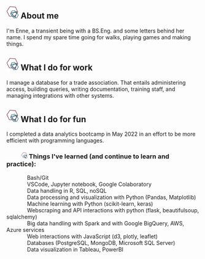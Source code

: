 ## ![icon](./icon/favicon-32x32.png) About me
I'm Enne, a transient being with a BS.Eng. and some letters behind her name. I spend my spare time going for walks, playing games and making things.

## ![icon](./icon/favicon-32x32.png) What I do for work
I manage a database for a trade association. That entails administering access, building queries, writing documentation, training staff, and managing integrations with other systems.


## ![icon](./icon/favicon-32x32.png) What I do for fun
I completed a data analytics bootcamp in May 2022 in an effort to be more efficient with programming languages.
### &nbsp; &nbsp; &nbsp; &nbsp; &nbsp; ![icon](./icon/favicon-16x16.png) Things I've learned (and continue to learn and practice):
 &emsp; &emsp; &emsp; Bash/Git<br />
 &emsp; &emsp; &emsp; VSCode, Jupyter notebook, Google Colaboratory<br />
 &emsp; &emsp; &emsp; Data handling in R, SQL, noSQL<br />
 &emsp; &emsp; &emsp; Data processing and visualization with Python (Pandas, Matplotlib)<br />
 &emsp; &emsp; &emsp; Machine learning with Python (scikit-learn, keras)<br />
 &emsp; &emsp; &emsp; Webscraping and API interactions with python (flask, beautifulsoup, sqlalchemy)<br />
 &emsp; &emsp; &emsp; Big data handling with Spark and with Google BigQuery, AWS, Azure services<br />
 &emsp; &emsp; &emsp; Web interactions with JavaScript (d3, plotly, leaflet) <br />
 &emsp; &emsp; &emsp; Databases (PostgreSQL, MongoDB, Microsoft SQL Server)<br />
 &emsp; &emsp; &emsp; Data visualization in Tableau, PowerBI<br />


